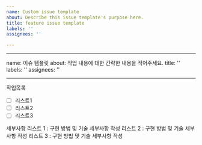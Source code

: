 ```yaml
---
name: Custom issue template
about: Describe this issue template's purpose here.
title: feature issue template
labels: ''
assignees: ''

---
```


---
name: 이슈 템플릿
about: 작업 내용에 대한 간략한 내용을 적어주세요.
title: ''
labels: ''
assignees: ''

---

작업목록
- [ ] 리스트1
- [ ] 리스트2
- [ ] 리스트3

세부사항
리스트 1 : 구현 방법 및 기술 세부사항 작성
리스트 2 : 구현 방법 및 기술 세부사항 작성
리스트 3 : 구현 방법 및 기술 세부사항 작성
